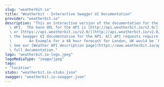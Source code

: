 ```yaml
---
slug: "weatherbit-io"
title: "Weatherbit - Interactive Swagger UI Documentation"
provider: "weatherbit.io"
description: "This an interactive version of the documentation for the Weatherbit\
  \ API.  The base URL for the API is [http://api.weatherbit.io/v2.0/](http://api.weatherbit.io/v2.0/)\
  \ or [https://api.weatherbit.io/v2.0/](http://api.weatherbit.io/v2.0/). Below is\
  \ the Swagger UI documentation for the API. All API requests require the `key` parameter.\
  \        An Example for a 48 hour forecast for London, UK would be `http://api.weatherbit.io/v2.0/forecast/hourly?lat=51.5072`&`lon=-0.1276`.\
  \ See our [Weather API description page](https://www.weatherbit.io/api) for the\
  \ full documentation."
logo: "weatherbit.io-logo.jpeg"
logoMediaType: "image/jpeg"
tags:
- "location"
stubs: "weatherbit.io-stubs.json"
swagger: "weatherbit.io-swagger.json"
---
```

